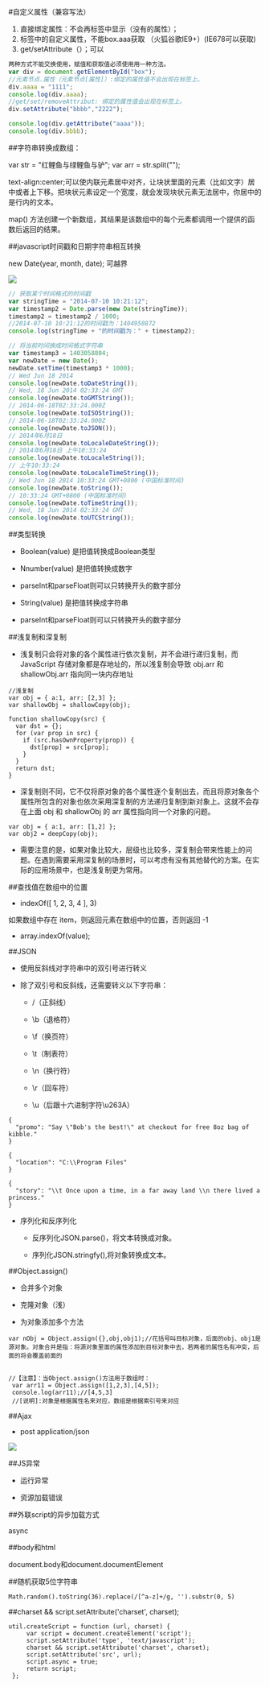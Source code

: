 #自定义属性（兼容写法）

1. 直接绑定属性：不会再标签中显示（没有的属性）；
2. 标签中的自定义属性，不能box.aaa获取
（火狐谷歌IE9+）(IE678可以获取)
3. get/setAttribute（）；可以

```javascript
两种方式不能交换使用，赋值和获取值必须使用用一种方法。
var div = document.getElementById("box");
//元素节点.属性（元素节点[属性]）:绑定的属性值不会出现在标签上。
div.aaaa = "1111";
console.log(div.aaaa);
//get/set/removeAttribut: 绑定的属性值会出现在标签上。
div.setAttribute("bbbb","2222");

console.log(div.getAttribute("aaaa"));
console.log(div.bbbb);
```




##字符串转换成数组：

var str = "红鲤鱼与绿鲤鱼与驴";
var arr =  str.split("");




text-align:center;可以使内联元素居中对齐，让块状里面的元素（比如文字）居中或者上下移。把块状元素设定一个宽度，就会发现块状元素无法居中，你居中的是行内的文本。



map() 方法创建一个新数组，其结果是该数组中的每个元素都调用一个提供的函数后返回的结果。



##javascript时间戳和日期字符串相互转换

new Date(year, month, date);  可越界

![](/assets/360截图20171211102720134.jpg)

```js
// 获取某个时间格式的时间戳
var stringTime = "2014-07-10 10:21:12";
var timestamp2 = Date.parse(new Date(stringTime));
timestamp2 = timestamp2 / 1000;
//2014-07-10 10:21:12的时间戳为：1404958872 
console.log(stringTime + "的时间戳为：" + timestamp2);

// 将当前时间换成时间格式字符串
var timestamp3 = 1403058804;
var newDate = new Date();
newDate.setTime(timestamp3 * 1000);
// Wed Jun 18 2014 
console.log(newDate.toDateString());
// Wed, 18 Jun 2014 02:33:24 GMT 
console.log(newDate.toGMTString());
// 2014-06-18T02:33:24.000Z
console.log(newDate.toISOString());
// 2014-06-18T02:33:24.000Z 
console.log(newDate.toJSON());
// 2014年6月18日 
console.log(newDate.toLocaleDateString());
// 2014年6月18日 上午10:33:24 
console.log(newDate.toLocaleString());
// 上午10:33:24 
console.log(newDate.toLocaleTimeString());
// Wed Jun 18 2014 10:33:24 GMT+0800 (中国标准时间)
console.log(newDate.toString());
// 10:33:24 GMT+0800 (中国标准时间) 
console.log(newDate.toTimeString());
// Wed, 18 Jun 2014 02:33:24 GMT
console.log(newDate.toUTCString());

```


##类型转换

- Boolean(value) 是把值转换成Boolean类型

- Nnumber(value) 是把值转换成数字

- parseInt和parseFloat则可以只转换开头的数字部分

- String(value) 是把值转换成字符串

- parseInt和parseFloat则可以只转换开头的数字部分


##浅复制和深复制

- 浅复制只会将对象的各个属性进行依次复制，并不会进行递归复制，而 JavaScript 存储对象都是存地址的，所以浅复制会导致 obj.arr 和 shallowObj.arr 指向同一块内存地址

```
//浅复制
var obj = { a:1, arr: [2,3] };
var shallowObj = shallowCopy(obj);

function shallowCopy(src) {
  var dst = {};
  for (var prop in src) {
    if (src.hasOwnProperty(prop)) {
      dst[prop] = src[prop];
    }
  }
  return dst;
}
```

- 深复制则不同，它不仅将原对象的各个属性逐个复制出去，而且将原对象各个属性所包含的对象也依次采用深复制的方法递归复制到新对象上。这就不会存在上面 obj 和 shallowObj 的 arr 属性指向同一个对象的问题。

```
var obj = { a:1, arr: [1,2] };
var obj2 = deepCopy(obj);
```


- 需要注意的是，如果对象比较大，层级也比较多，深复制会带来性能上的问题。在遇到需要采用深复制的场景时，可以考虑有没有其他替代的方案。在实际的应用场景中，也是浅复制更为常用。



##查找值在数组中的位置

- indexOf([ 1, 2, 3, 4 ], 3)

如果数组中存在 item，则返回元素在数组中的位置，否则返回 -1

- array.indexOf(value);



##JSON

- 使用反斜线对字符串中的双引号进行转义


- 除了双引号和反斜线，还需要转义以下字符串：

  - \/（正斜线）
  
  - \b（退格符）
  
  - \f（换页符）
  
  - \t（制表符）
  
  - \n（换行符）
  
  - \r（回车符）
  
  - \u（后跟十六进制字符\u263A）


```
{
  "promo": "Say \"Bob's the best!\" at checkout for free 8oz bag of kibble."
}

{
  "location": "C:\\Program Files"
}

{
  "story": "\\t Once upon a time, in a far away land \\n there lived a princess."
}
```

- 序列化和反序列化

  - 反序列化JSON.parse()，将文本转换成对象。
  
  - 序列化JSON.stringfy(),将对象转换成文本。



##Object.assign()

- 合并多个对象

- 克隆对象（浅）

- 为对象添加多个方法

```
var nObj = Object.assign({},obj,obj1);//花括号叫目标对象，后面的obj、obj1是源对象。对象合并是指：将源对象里面的属性添加到目标对象中去，若两者的属性名有冲突，后面的将会覆盖前面的

   
//【注意】：当Object.assign()方法用于数组时：
 var arr11 = Object.assign([1,2,3],[4,5]);
 console.log(arr11);//[4,5,3]
 //[说明]:对象是根据属性名来对应，数组是根据索引号来对应   
```


##Ajax

- post application/json 

![](/assets/360截图20171205155857590.jpg)




##JS异常

- 运行异常

- 资源加载错误




##外联script的异步加载方式

async




##body和html

document.body和document.documentElement




##随机获取5位字符串

`Math.random().toString(36).replace(/[^a-z]+/g, '').substr(0, 5)`



##charset && script.setAttribute('charset', charset);


```
util.createScript = function (url, charset) {
     var script = document.createElement('script');
     script.setAttribute('type', 'text/javascript');
     charset && script.setAttribute('charset', charset);
     script.setAttribute('src', url);
     script.async = true;
     return script;
 };
 ```